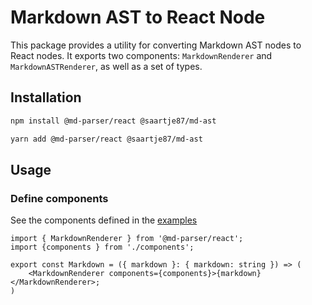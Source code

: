 # Markdown AST to React Node

This package provides a utility for converting Markdown AST nodes to React nodes. It exports two components: `MarkdownRenderer` and `MarkdownASTRenderer`, as well as a set of types.

## Installation

```sh
npm install @md-parser/react @saartje87/md-ast
```

```sh
yarn add @md-parser/react @saartje87/md-ast
```

## Usage

### Define components

See the components defined in the [examples](examples/next/src/components/Renderers.tsx ':include :type=code typescript')

```tsx
import { MarkdownRenderer } from '@md-parser/react';
import {components } from './components';

export const Markdown = ({ markdown }: { markdown: string }) => (
    <MarkdownRenderer components={components}>{markdown}</MarkdownRenderer>;
)
```
